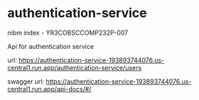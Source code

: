# authentication-service
nibm index - YR3COBSCCOMP232P-007

Api for authentication service 

url: https://authentication-service-193893744076.us-central1.run.app/authentication-service/users

swagger url: https://authentication-service-193893744076.us-central1.run.app/api-docs/#/